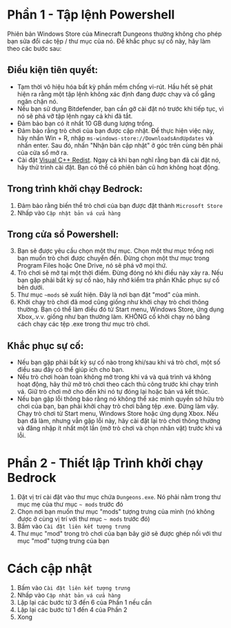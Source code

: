 ﻿# Phần 1 - Tập lệnh Powershell
Phiên bản Windows Store của Minecraft Dungeons thường không cho phép bạn sửa đổi các tệp / thư mục của nó. Để khắc phục sự cố này, hãy làm theo các bước sau:

## Điều kiện tiên quyết:
- Tạm thời vô hiệu hóa bất kỳ phần mềm chống vi-rút. Hầu hết sẽ phát hiện ra rằng một tập lệnh không xác định đang được chạy và cố gắng ngăn chặn nó.
- Nếu bạn sử dụng Bitdefender, bạn cần gỡ cài đặt nó trước khi tiếp tục, vì nó sẽ phá vỡ tập lệnh ngay cả khi đã tắt.
- Đảm bảo bạn có ít nhất 10 GB dung lượng trống.
- Đảm bảo rằng trò chơi của bạn được cập nhật. Để thực hiện việc này, hãy nhấn Win + R, nhập `ms-windows-store://DownloadsAndUpdates` và nhấn enter. Sau đó, nhấn "Nhận bản cập nhật" ở góc trên cùng bên phải của cửa sổ mở ra.
- Cài đặt [Visual C++ Redist](https://aka.ms/vs/16/release/vc_redist.x64.exe). Ngay cả khi bạn nghĩ rằng bạn đã cài đặt nó, hãy thử trình cài đặt. Bạn có thể có phiên bản cũ hơn không hoạt động.

## Trong trình khởi chạy Bedrock:
1. Đảm bảo rằng biến thể trò chơi của bạn được đặt thành `Microsoft Store`
3. Nhấp vào `Cập nhật bản vá cửa hàng`

## Trong cửa sổ Powershell:

3. Bạn sẽ được yêu cầu chọn một thư mục. Chọn một thư mục trống nơi bạn muốn trò chơi được chuyển đến. Đừng chọn một thư mục trong Program Files hoặc One Drive, nó sẽ phá vỡ mọi thứ.
4. Trò chơi sẽ mở tại một thời điểm. Đừng đóng nó khi điều này xảy ra. Nếu bạn gặp phải bất kỳ sự cố nào, hãy nhớ kiểm tra phần Khắc phục sự cố bên dưới.
5. Thư mục `~mods` sẽ xuất hiện. Đây là nơi bạn đặt "mod" của mình.
7. Khởi chạy trò chơi đã mod cũng giống như khởi chạy trò chơi thông thường. Bạn có thể làm điều đó từ Start menu, Windows Store, ứng dụng Xbox,.v.v. giống như bạn thường làm. KHÔNG cố khởi chạy nó bằng cách chạy các tệp .exe trong thư mục trò chơi.

## Khắc phục sự cố:
- Nếu bạn gặp phải bất kỳ sự cố nào trong khi/sau khi vá trò chơi, một số điều sau đây có thể giúp ích cho bạn.
- Nếu trò chơi hoàn toàn không mở trong khi vá và quá trình vá không hoạt động, hãy thử mở trò chơi theo cách thủ công trước khi chạy trình vá. Giữ trò chơi mở cho đến khi nó tự đóng lại hoặc bản vá kết thúc.
- Nếu bạn gặp lỗi thông báo rằng nó không thể xác minh quyền sở hữu trò chơi của bạn, bạn phải khởi chạy trò chơi bằng tệp .exe. Đừng làm vậy. Chạy trò chơi từ Start menu, Windows Store hoặc ứng dụng Xbox. Nếu bạn đã làm, nhưng vẫn gặp lỗi này, hãy cài đặt lại trò chơi thông thường và đăng nhập ít nhất một lần (mở trò chơi và chọn nhân vật) trước khi vá lỗi.

# Phần 2 - Thiết lập Trình khởi chạy Bedrock
1. Đặt vị trí cài đặt vào thư mục chứa ` Dungeons.exe `. Nó phải nằm trong thư mục mẹ của thư mục ` ~ mods ` trước đó
2. Chọn nơi bạn muốn thư mục "mods" tượng trưng của mình (nó không được ở cùng vị trí với thư mục ` ~ mods ` trước đó)
3. Bấm vào `Cài đặt liên kết tượng trưng`
4. Thư mục "mod" trong trò chơi của bạn bây giờ sẽ được ghép nối với thư mục "mod" tượng trưng của bạn

# Cách cập nhật
1. Bấm vào `Cài đặt liên kết tượng trưng`
2. Nhấp vào `Cập nhật bản vá cửa hàng`
3. Lặp lại các bước từ 3 đến 6 của Phần 1 nếu cần
4. Lặp lại các bước từ 1 đến 4 của Phần 2
5. Xong



